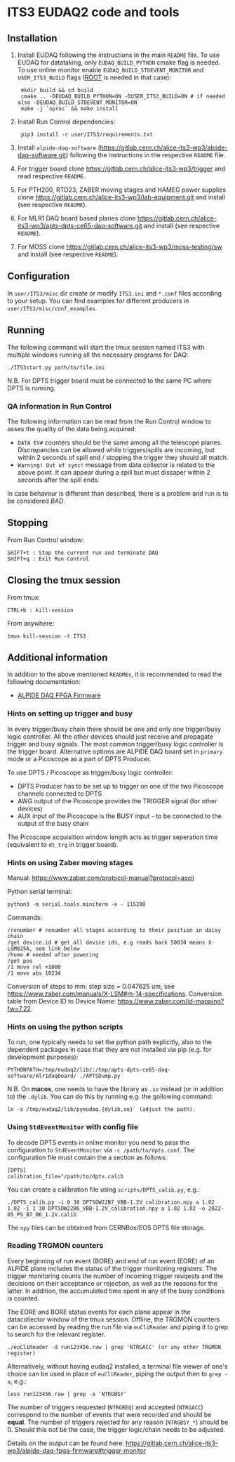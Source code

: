 # ITS3 EUDAQ2 code and tools

## Installation

1. Install EUDAQ following the instructions in the main `README` file. To use EUDAQ for datataking, only `EUDAQ_BUILD_PYTHON` cmake flag is needed. To use online monitor enable `EUDAQ_BUILD_STDEVENT_MONITOR` and `USER_ITS3_BUILD` flags ([ROOT](https://root.cern/install/) is needed in that case):

        mkdir build && cd build
        cmake .. -DEUDAQ_BUILD_PYTHON=ON -DUSER_ITS3_BUILD=ON # if needed also -DEUDAQ_BUILD_STDEVENT_MONITOR=ON
        make -j `nproc` && make install

2. Install Run Control dependencies:

        pip3 install -r user/ITS3/requirements.txt

3. Install `alpide-daq-software` (<https://gitlab.cern.ch/alice-its3-wp3/alpide-daq-software.git>) following the instructions in the respective `README` file.
4. For trigger board clone <https://gitlab.cern.ch/alice-its3-wp3/trigger> and read respective `README`.
5. For PTH200, RTD23, ZABER moving stages and HAMEG power supplies clone <https://gitlab.cern.ch/alice-its3-wp3/lab-equipment.git> and install (see respective `README`).
6. For MLR1 DAQ board based planes clone <https://gitlab.cern.ch/alice-its3-wp3/apts-dpts-ce65-daq-software.git> and install (see respective `README`).
7. For MOSS clone <https://gitlab.cern.ch/alice-its3-wp3/moss-testing/sw> and install (see respective `README`).

## Configuration

In `user/ITS3/misc` dir create or modify `ITS3.ini` and `*.conf` files according to your setup. You can find examples for different producers in `user/ITS3/misc/conf_examples`.

## Running

The following command will start the tmux session named ITS3 with multiple windows running all the necessary programs for DAQ:

    ./ITS3start.py path/to/file.ini

N.B. For DPTS trigger board must be connected to the same PC where DPTS is running.

### QA information in Run Control

The following information can be read from the Run Control window to asses the quality of the data being acquired:

- `DATA EV#` counters should be the same among all the telescope planes. Discrepancies can be allowed while triggers/spills are incoming, but within 2 seconds of spill end / stopping the trigger they should all match.
- `Warning! Out of sync!` message from data collector is related to the above point. It can appear during a spill but must dissaper within 2 seconds after the spill ends.

In case behavour is different than described, there is a problem and run is to be considered *BAD*.

## Stopping

From Run Control window:

    SHIFT+t : Stop the current run and terminate DAQ
    SHIFT+q : Exit Run Control

## Closing the tmux session

From tmux:

    CTRL+b : kill-session

From anywhere:

    tmux kill-session -t ITS3

## Additional information

In addition to the above mentioned `READMEs`, it is recommended to read the following documentation:

- [ALPIDE DAQ FPGA Firmware](https://gitlab.cern.ch/alice-its3-wp3/alpide-daq-fpga-firmware/-/blob/master/README.md)

### Hints on setting up trigger and busy

In every trigger/busy chain there should be one and only one trigger/busy logic controller. All the other devices should just receive and propagate trigger and busy signals.
The most common trigger/busy logic controller is the trigger board. Alternative options are ALPIDE DAQ board set in `primary` mode or a Picoscope as a part of DPTS Producer.

To use DPTS / Picoscope as trigger/busy logic controller:

- DPTS Producer has to be set up to trigger on one of the two Picoscope channels connected to DPTS
- AWG output of the Picoscope provides the TRIGGER signal (for other devices)
- AUX input of the Picoscope is the BUSY input - to be connected to the output of the busy chain

The Picoscope acquisition window length acts as trigger seperation time (equivalent to `dt_trg` in trigger board).

### Hints on using Zaber moving stages

Manual: <https://www.zaber.com/protocol-manual?protocol=ascii>

Python serial terminal:

    python3 -m serial.tools.miniterm -e - 115200

Commands:

    /renumber # renumber all stages according to their position in daisy chain
    /get device.id # get all device ids, e.g reads back 50030 means X-LSM025A, see link below
    /home # needed after powering
    /get pos
    /1 move rel +1000
    /1 move abs 10234

Conversion of steps to mm: step size = 0.047625 um, see <https://www.zaber.com/manuals/X-LSM#m-14-specifications>.
Conversion table from Device ID to Device Name: <https://www.zaber.com/id-mapping?fw=7.22>.

### Hints on using the python scripts

To run, one typically needs to set the python path explicitly, also to the dependent packages in case that they are not installed via pip (e.g. for development purposes):

    PYTHONPATH=/tmp/eudaq2/lib/:/tmp/apts-dpts-ce65-daq-software/mlr1daqboard/ ./APTSDump.py

N.B. On **macos**, one needs to have the library as `.so` instead (or in addition to) the `.dylib`. You can do this by running e.g. the gollowing command:

    ln -s /tmp/eudaq2/lib/pyeudaq.{dylib,so}` (adjust the path).

### Using `StdEventMonitor` with config file

To decode DPTS events in online monitor you need to pass the configuration to `StdEventMonitor` via `-c /path/to/dpts.conf`. The configuration file must contain the a section as follows:

    [DPTS]
    calibration_file="/path/to/dpts.calib

You can create a calibration file using `scripts/DPTS_calib.py`, e.g.:

    ./DPTS_calib.py -i 0 30 DPTSOW22B7_VBB-1.2V_calibration.npy a 1.02 1.02 -i 1 30 DPTSOW22B6_VBB-1.2V_calibration.npy a 1.02 1.02 -o 2022-05_PS_B7_B6_1.2V.calib

The `npy` files can be obtained from CERNBox/EOS DPTS file storage.

### Reading TRGMON counters

Every beginning of run event (BORE) and end of run event (EORE) of an ALPIDE plane includes the status of the trigger monitoring registers.
The trigger monitoring counts the number of incoming trigger reuqests and the decisions on their acceptance or rejection, as well as the reasons for the latter. In addition, the accumulated time spent in any of the busy conditions is counted.

The EORE and BORE status events for each plane appear in the datacollector window of the tmux session.
Offline, the TRGMON counters can be accessed by reading the run file via `euCliReader` and piping it to grep to search for the relevant register.

    ./euCliReader -d run123456.raw | grep 'NTRGACC' (or any other TRGMON register)

Alternatively, without having eudaq2 installed, a terminal file viewer of one's choice can be used in place of `euCliReader`, piping the output then to `grep -a`, e.g.:

    less run123456.raw | grep -a 'NTRGBSY'

The number of triggers requested (`NTRGREQ`) and accepted (`NTRGACC`) correspond to the number of events that were recorded and should be **equal**.
The number of triggers rejected for any reason (`NTRGBSY_*`) should be 0.
Should this not be the case, the trigger logic/chain needs to be adjusted.

Details on the output can be found here: <https://gitlab.cern.ch/alice-its3-wp3/alpide-daq-fpga-firmware#trigger-monitor>
